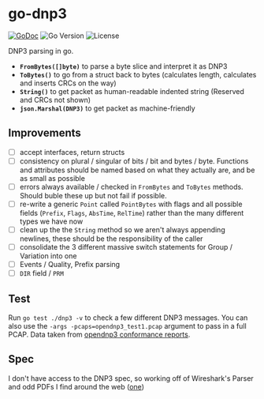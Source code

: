 # go-dnp3

[![GoDoc](https://godoc.org/github.com/nblair2/go-dnp3?status.svg)](https://godoc.org/github.com/nblair2/go-dnp3/dnp3)
![Go Version](https://img.shields.io/github/go-mod/go-version/nblair2/go-dnp3?filename=go.mod&style=flat-square)
![License](https://img.shields.io/github/license/nblair2/go-dnp3?style=flat-square)


DNP3 parsing in go.
* **`FromBytes([]byte)`** to parse a byte slice and interpret it as DNP3
* **`ToBytes()`** to go from a struct back to bytes (calculates length, calculates and inserts CRCs on the way)
* **`String()`** to get packet as human-readable indented string (Reserved and CRCs not shown)
* **`json.Marshal(DNP3)`** to get packet as machine-friendly 

## Improvements

* [ ] accept interfaces, return structs
* [ ] consistency on plural / singular of bits / bit and bytes / byte. Functions and attributes should be named based on what they actually are, and be as small as possible
* [ ] errors always available / checked in `FromBytes` and `ToBytes` methods. Should buble these up but not fail if possible.
* [ ] re-write a generic `Point` called `PointBytes` with flags and all possible fields (`Prefix`, `Flags`, `AbsTime`, `RelTime`) rather than the many different types we have now
* [ ] clean up the the `String` method so we aren't always appending newlines, these should be the responsibility of the caller
* [ ] consolidate the 3 different massive switch statements for Group / Variation into one
* [ ] Events / Quality, Prefix parsing
* [ ] `DIR` field / `PRM`

## Test

Run `go test ./dnp3 -v` to check a few different DNP3 messages. You can also use the `-args -pcaps=opendnp3_test1.pcap` argument to pass in a full PCAP. Data taken from [opendnp3 conformance reports](https://dnp3.github.io/conformance/report.html).

## Spec

I don't have access to the DNP3 spec, so working off of Wireshark's Parser and odd PDFs I find around the web ([one](https://www.dnp.org/Portals/0/Public%20Documents/DNP3%20AN2013-004b%20Validation%20of%20Incoming%20DNP3%20Data.pdf))